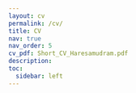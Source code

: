 ```yaml
---
layout: cv
permalink: /cv/
title: CV
nav: true
nav_order: 5
cv_pdf: Short_CV_Haresamudram.pdf
description: 
toc:
  sidebar: left
---
```

